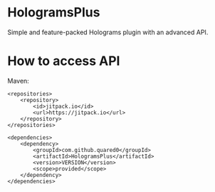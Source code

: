 # HologramsPlus
Simple and feature-packed Holograms plugin with an advanced API.

# How to access API
Maven:
```
<repositories>
    <repository>
        <id>jitpack.io</id>
        <url>https://jitpack.io</url>
    </repository>
</repositories>

<dependencies>
	<dependency>
	    <groupId>com.github.quared0</groupId>
	    <artifactId>HologramsPlus</artifactId>
	    <version>VERSION</version>
		<scope>provided</scope>
	</dependency>
</dependencies>
```
